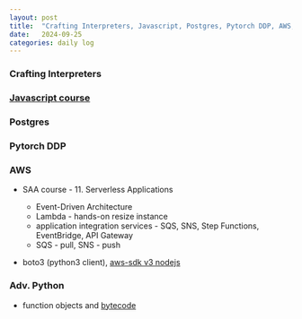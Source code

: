 ```yaml
---
layout: post
title:  "Crafting Interpreters, Javascript, Postgres, Pytorch DDP, AWS, Adv. Python"
date:   2024-09-25
categories: daily log
---
```


### Crafting Interpreters

### [Javascript course](https://www.udemy.com/course/the-complete-javascript-course/)

### Postgres

### Pytorch DDP

### AWS
- SAA course - 11. Serverless Applications 
  - Event-Driven Architecture
  - Lambda - hands-on resize instance
  - application integration services - SQS, SNS, Step Functions, EventBridge, API Gateway
  - SQS - pull, SNS - push

- boto3 (python3 client), [aws-sdk v3 nodejs](https://github.com/awsdocs/aws-doc-sdk-examples/tree/main/javascriptv3)

### Adv. Python
- function objects and [bytecode](https://www.youtube.com/watch?v=TnRT8BRaXHQ)

